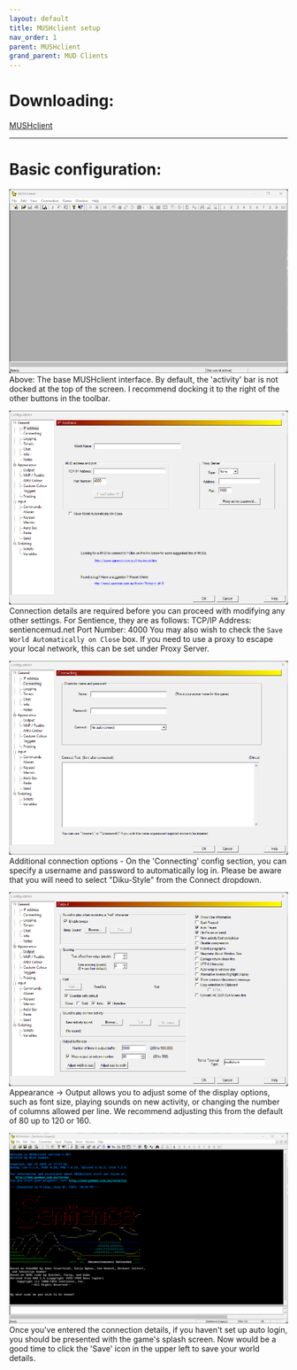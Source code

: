 ```yaml
---
layout: default
title: MUSHclient setup
nav_order: 1
parent: MUSHclient
grand_parent: MUD Clients
---
```


# Downloading: 
[MUSHclient](http://www.gammon.com.au/downloads/dlmushclient.htm)

---

# Basic configuration:
![Basic MUSHclient interface](assets/interface_1.png)
Above: The base MUSHclient interface. By default, the 'activity' bar is not docked at the top of the screen. I recommend docking it to the right of the other buttons in the toolbar.

![MUSHclient - New world screen](assets/interface_2_new_world.png)
Connection details are required before you can proceed with modifying any other settings. For Sentience, they are as follows:
TCP/IP Address: sentiencemud.net
Port Number: 4000
You may also wish to check the `Save World Automatically on Close` box. If you need to use a proxy to escape your local network, this can be set under Proxy Server.


![MUSHclient - Additional connection options](assets/interface_3_connecting.png)
Additional connection options - On the 'Connecting' config section, you can specify a username and password to automatically log in. Please be aware that you will need to select "Diku-Style" from the Connect dropdown.

![MUSHclient - Output options](assets/interface_4_output.png)
Appearance -> Output allows you to adjust some of the display options, such as font size, playing sounds on new activity, or changing the number of columns allowed per line. We recommend adjusting this from the default of 80 up to 120 or 160.

![MUSHclient - Connected to Sentience](assets/interface_5_connected.png)
Once you've entered the connection details, if you haven't set up auto login, you should be presented with the game's splash screen. Now would be a good time to click the 'Save' icon in the upper left to save your world details.